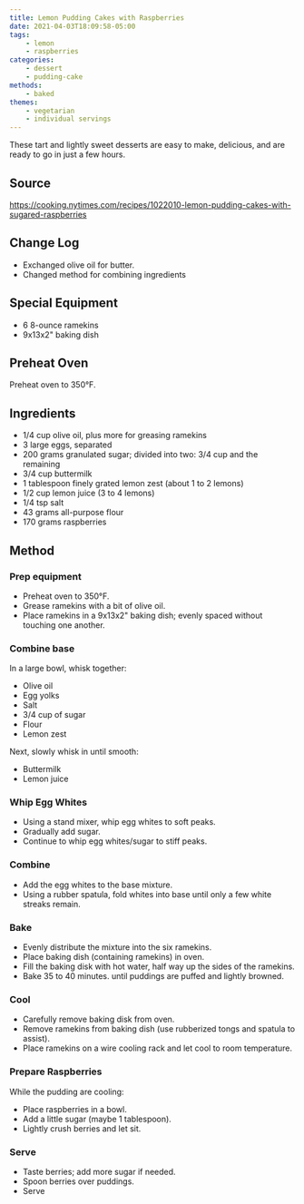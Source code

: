 ```yaml
---
title: Lemon Pudding Cakes with Raspberries
date: 2021-04-03T18:09:58-05:00
tags:
    - lemon
    - raspberries
categories: 
    - dessert
    - pudding-cake
methods:
    - baked
themes:
    - vegetarian
    - individual servings
---
```


These tart and lightly sweet desserts are easy to make, delicious, and
are ready to go in just a few hours.

## Source

https://cooking.nytimes.com/recipes/1022010-lemon-pudding-cakes-with-sugared-raspberries

## Change Log

-   Exchanged olive oil for butter.
-   Changed method for combining ingredients

## Special Equipment

-   6 8-ounce ramekins
-   9x13x2" baking dish

## Preheat Oven

Preheat oven to 350°F.

## Ingredients

-   1/4 cup olive oil, plus more for greasing ramekins
-   3 large eggs, separated
-   200 grams granulated sugar; divided into two: 3/4 cup and the
    remaining
-   3/4 cup buttermilk
-   1 tablespoon finely grated lemon zest (about 1 to 2 lemons)
-   1/2 cup lemon juice (3 to 4 lemons)
-   1/4 tsp salt
-   43 grams all-purpose flour
-   170 grams raspberries

## Method

### Prep equipment

-   Preheat oven to 350°F.
-   Grease ramekins with a bit of olive oil.
-   Place ramekins in a 9x13x2" baking dish; evenly spaced without
    touching one another.

### Combine base

In a large bowl, whisk together:

-   Olive oil
-   Egg yolks
-   Salt
-   3/4 cup of sugar
-   Flour
-   Lemon zest

Next, slowly whisk in until smooth:

-   Buttermilk
-   Lemon juice

### Whip Egg Whites

-   Using a stand mixer, whip egg whites to soft peaks.
-   Gradually add sugar.
-   Continue to whip egg whites/sugar to stiff peaks.

### Combine

-   Add the egg whites to the base mixture.
-   Using a rubber spatula, fold whites into base until only a few white
    streaks remain.

### Bake

-   Evenly distribute the mixture into the six ramekins.
-   Place baking dish (containing ramekins) in oven.
-   Fill the baking disk with hot water, half way up the sides of the
    ramekins.
-   Bake 35 to 40 minutes. until puddings are puffed and lightly
    browned.

### Cool

-   Carefully remove baking disk from oven.
-   Remove ramekins from baking dish (use rubberized tongs and spatula
    to assist).
-   Place ramekins on a wire cooling rack and let cool to room
    temperature.

### Prepare Raspberries

While the pudding are cooling:

-   Place raspberries in a bowl.
-   Add a little sugar (maybe 1 tablespoon).
-   Lightly crush berries and let sit.

### Serve

-   Taste berries; add more sugar if needed.
-   Spoon berries over puddings.
-   Serve
